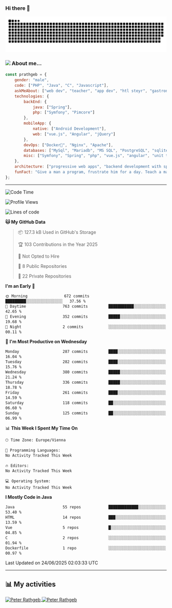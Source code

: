 ### Hi there 👋

<div align="center">
  <img  src="https://github.com/1999AZZAR/1999AZZAR/blob/main/resources/img/grid-snake.svg"
       alt="snake" />
</div>

### <img src="https://media.giphy.com/media/VgCDAzcKvsR6OM0uWg/giphy.gif" width="50"> About me...  

```javascript
const prathgeb = {
    gender: "male",
    code: ["PHP", "Java", "C", "Javascript"],
    askMeAbout: ["web dev", "teacher", "app dev", "htl steyr", "gastronaut"],
    technologies: {
        backEnd: {
            java: ["Spring"],
            php: ["Symfony", "Pimcore"]
        },
        mobileApp: {
            native: ["Android Development"],
            web: ["vue.js", "Angular", "jQuery"]
        },
        devOps: ["Docker🐳", "Nginx", "Apache"],
        databases: ["MySql", "Mariadb", "MS SQL", "PostgreSQL", "sqlite"],
        misc: ["Symfony", "Spring", "php", "vue.js", "angular", "unit testing", "ci/cd using github actions"]
    },
    architecture: ["progressive web apps", "backend development with spring", "backend development with symfony"],
    funFact: "Give a man a program, frustrate him for a day. Teach a man to program, frustrate him for a lifetime."
};
```

---
<!--START_SECTION:waka-->
![Code Time](http://img.shields.io/badge/Code%20Time-974%20hrs%2012%20mins-blue)

![Profile Views](http://img.shields.io/badge/Profile%20Views-0-blue)

![Lines of code](https://img.shields.io/badge/From%20Hello%20World%20I%27ve%20Written-2.9%20million%20lines%20of%20code-blue)

**🐱 My GitHub Data** 

> 📦 127.3 kB Used in GitHub's Storage 
 > 
> 🏆 103 Contributions in the Year 2025
 > 
> 🚫 Not Opted to Hire
 > 
> 📜 8 Public Repositories 
 > 
> 🔑 22 Private Repositories 
 > 
**I'm an Early 🐤** 

```text
🌞 Morning                672 commits         █████████░░░░░░░░░░░░░░░░   37.56 % 
🌆 Daytime                763 commits         ███████████░░░░░░░░░░░░░░   42.65 % 
🌃 Evening                352 commits         █████░░░░░░░░░░░░░░░░░░░░   19.68 % 
🌙 Night                  2 commits           ░░░░░░░░░░░░░░░░░░░░░░░░░   00.11 % 
```
📅 **I'm Most Productive on Wednesday** 

```text
Monday                   287 commits         ████░░░░░░░░░░░░░░░░░░░░░   16.04 % 
Tuesday                  282 commits         ████░░░░░░░░░░░░░░░░░░░░░   15.76 % 
Wednesday                380 commits         █████░░░░░░░░░░░░░░░░░░░░   21.24 % 
Thursday                 336 commits         █████░░░░░░░░░░░░░░░░░░░░   18.78 % 
Friday                   261 commits         ████░░░░░░░░░░░░░░░░░░░░░   14.59 % 
Saturday                 118 commits         ██░░░░░░░░░░░░░░░░░░░░░░░   06.60 % 
Sunday                   125 commits         ██░░░░░░░░░░░░░░░░░░░░░░░   06.99 % 
```


📊 **This Week I Spent My Time On** 

```text
🕑︎ Time Zone: Europe/Vienna

💬 Programming Languages: 
No Activity Tracked This Week

🔥 Editors: 
No Activity Tracked This Week

💻 Operating System: 
No Activity Tracked This Week
```

**I Mostly Code in Java** 

```text
Java                     55 repos            █████████████░░░░░░░░░░░░   53.40 % 
HTML                     14 repos            ███░░░░░░░░░░░░░░░░░░░░░░   13.59 % 
Vue                      5 repos             █░░░░░░░░░░░░░░░░░░░░░░░░   04.85 % 
C                        2 repos             ░░░░░░░░░░░░░░░░░░░░░░░░░   01.94 % 
Dockerfile               1 repo              ░░░░░░░░░░░░░░░░░░░░░░░░░   00.97 % 
```




 Last Updated on 24/06/2025 02:03:33 UTC
<!--END_SECTION:waka-->

---
  ## 📊 My activities
  <a href="https://github.com/prathgeb">
    <img width=450 height=170 align="center" alt="Peter Rathgeb" src="https://github-readme-stats.vercel.app/api?username=prathgeb&include_all_commits=true&count_private=true&theme=midnight-purple&show_icons=true&bg_color=0D1117&hide_border=true" />
  </a>
  <a href="https://github.com/prathgeb">
    <img align="center" alt="Peter Rathgeb" src="https://github-readme-stats.vercel.app/api/top-langs/?username=prathgeb&include_all_commits=true&count_private=true&theme=midnight-purple&show_icons=true&layout=compact&bg_color=0D1117&hide_border=true" />
  </a>
